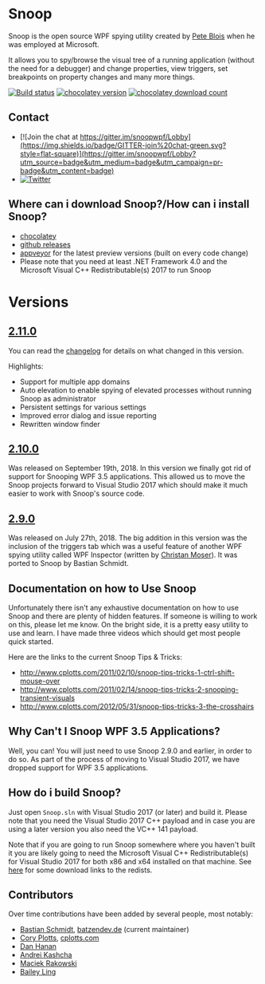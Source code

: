 # Snoop
Snoop is the open source WPF spying utility created by [Pete Blois](https://github.com/peteblois) when he was employed at Microsoft.

It allows you to spy/browse the visual tree of a running application (without the need for a debugger) and change properties, view triggers, set breakpoints on property changes and many more things.

[![Build status](https://img.shields.io/appveyor/ci/batzen/snoopwpf.svg?style=flat-square&&label=master)](https://ci.appveyor.com/project/batzen/snoopwpf/branch/master)
[![chocolatey version](http://img.shields.io/chocolatey/v/snoop.svg?style=flat-square)](https://chocolatey.org/packages/snoop)
[![chocolatey download count](http://img.shields.io/chocolatey/dt/snoop.svg?style=flat-square)](https://chocolatey.org/packages/snoop)

## Contact
- [![Join the chat at https://gitter.im/snoopwpf/Lobby](https://img.shields.io/badge/GITTER-join%20chat-green.svg?style=flat-square)](https://gitter.im/snoopwpf/Lobby?utm_source=badge&utm_medium=badge&utm_campaign=pr-badge&utm_content=badge)
- [![Twitter](https://img.shields.io/badge/twitter-%40batzendev-blue.svg?style=flat-square)](https://twitter.com/batzendev)

## Where can i download Snoop?/How can i install Snoop?
- [chocolatey](https://chocolatey.org/packages/snoop)
- [github releases](https://github.com/snoopwpf/snoopwpf/releases)
- [appveyor](https://ci.appveyor.com/project/batzen/snoopwpf) for the latest preview versions (built on every code change)
- Please note that you need at least .NET Framework 4.0 and the Microsoft Visual C++ Redistributable(s) 2017 to run Snoop

# Versions
## [2.11.0](../../releases/tag/2.11.0)
You can read the [changelog](Changelog.md) for details on what changed in this version.

Highlights:
- Support for multiple app domains
- Auto elevation to enable spying of elevated processes without running Snoop as administrator
- Persistent settings for various settings
- Improved error dialog and issue reporting
- Rewritten window finder

## [2.10.0](../../releases/tag/2.10.0)
Was released on September 19th, 2018. 
In this version we finally got rid of support for Snooping WPF 3.5 applications. 
This allowed us to move the Snoop projects forward to Visual Studio 2017 which should make it much easier to work with Snoop's source code.

## [2.9.0](../../releases/tag/2.9.0)
Was released on July 27th, 2018. 
The big addition in this version was the inclusion of the triggers tab which was a useful feature of another WPF spying utility called WPF Inspector (written by [Christan Moser](https://github.com/ChristianMoser)). 
It was ported to Snoop by Bastian Schmidt.

## Documentation on how to Use Snoop
Unfortunately there isn't any exhaustive documentation on how to use Snoop and there are plenty of hidden features. If someone is willing to work on this, please let me know. On the bright side, it is a pretty easy utility to use and learn. I have made three videos which should get most people quick started.

Here are the links to the current Snoop Tips & Tricks: 
- http://www.cplotts.com/2011/02/10/snoop-tips-tricks-1-ctrl-shift-mouse-over
- http://www.cplotts.com/2011/02/14/snoop-tips-tricks-2-snooping-transient-visuals
- http://www.cplotts.com/2012/05/31/snoop-tips-tricks-3-the-crosshairs

## Why Can't I Snoop WPF 3.5 Applications?
Well, you can! You will just need to use Snoop 2.9.0 and earlier, in order to do so.
As part of the process of moving to Visual Studio 2017, we have dropped support for WPF 3.5 applications.

## How do i build Snoop?
Just open `Snoop.sln` with Visual Studio 2017 (or later) and build it.
Please note that you need the Visual Studio 2017 C++ payload and in case you are using a later version you also need the VC++ 141 payload.

Note that if you are going to run Snoop somewhere where you haven't built it you are likely going to need the Microsoft Visual C++ Redistributable(s) for Visual Studio 2017 for both x86 and x64 installed on that machine. See [here](https://support.microsoft.com/en-us/help/2977003/the-latest-supported-visual-c-downloads) for some download links to the redists.

## Contributors
Over time contributions have been added by several people, most notably: 
- [Bastian Schmidt](https://github.com/batzen), [batzendev.de](https://batzendev.de) (current maintainer)
- [Cory Plotts](https://github.com/cplotts), [cplotts.com](https://cplotts.com)
- [Dan Hanan](http://blogs.interknowlogy.com/author/danhanan/)
- [Andrei Kashcha](http://blog.yasiv.com/)
- [Maciek Rakowski](https://github.com/MaciekRakowski)
- [Bailey Ling](https://github.com/bling)